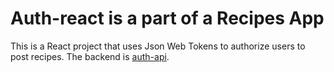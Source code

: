 # Auth-react is a part of a Recipes App

This is a React project that uses Json Web Tokens to authorize users to post recipes. The backend is [auth-api](https://github.com/JoelleCJohnson/auth-api/).
